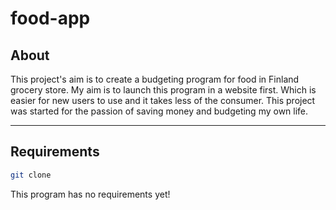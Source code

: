 # food-app

## About

This project's aim is to create a budgeting program for food in Finland grocery store. 
My aim is to launch this program in a website first. Which is easier for new users to 
use and it takes less of the consumer. This project was started for the passion of 
saving money and budgeting my own life. 

---

## Requirements

```bash
git clone
```

This program has no requirements yet!